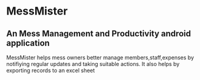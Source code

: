 # MessMister

## An Mess Management and Productivity android application

MessMister helps mess owners better manage members,staff,expenses by notifiying regular updates and taking suitable actions.
It also helps by exporting records to an excel sheet
